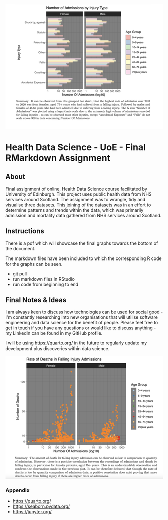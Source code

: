 
![First Graph representing the mortality rates in demographics](https://github.com/MDW-94/health_data_science/blob/main/healthdata_graph1.png)

# Health Data Science - UoE - Final RMarkdown Assignment

## About
Final assignment of online, Health Data Science course facilitated by University of Edinburgh. 
This project uses public health data from NHS services around Scotland. The assignment was to
wrangle, tidy and visualise three datasets. This joining of the datasets was in an effort to
determine patterns and trends within the data, which was primarily admission and mortality data
gathered from NHS services around Scotland. 

## Instructions
There is a pdf which will showcase the final graphs towards the bottom of the document.

The markdown files have been included to which the corresponding R code for the graphs
can be seen. 

- git pull
- run markdown files in RStudio
- run code from beginning to end

## Final Notes & Ideas 
I am always keen to discuss how technologies can be used for social good - I'm constantly
researching into new organisations that will utilise software engineering and data science
for the benefit of people. Please feel free to get in touch if you have
any questions or would like to discuss anything - my LinkedIn can be found in my GitHub profile.

I will be using https://quarto.org/ in the future to regularly update my development plus 
discoveries within data science.

![Second Graph representing falling injury admission data in NHS Services around Scotland](https://github.com/MDW-94/health_data_science/blob/main/healthdata_graph2.png)

### Appendix

- https://quarto.org/
- https://seaborn.pydata.org/
- https://jupyter.org/

